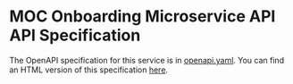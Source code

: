 # MOC Onboarding Microservice API API Specification

The OpenAPI specification for this service is in
[openapi.yaml](openapi.yaml). You can find an HTML version of this
specification [here][].

[here]: http://oddbit.com/acct-manager
